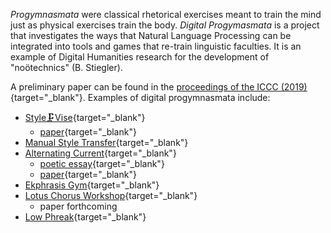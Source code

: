 *Progymnasmata* were classical rhetorical exercises meant to train the mind just as physical exercises train the body. *Digital Progymasmata* is a project that investigates the ways that Natural Language Processing can be integrated into tools and games that re-train linguistic faculties. It is an example of Digital Humanities research for the development of "noötechnics" (B. Stiegler).

A preliminary paper can be found in the [proceedings of the ICCC (2019)](http://computationalcreativity.net/iccc2019/assets/iccc_proceedings_2019.pdf#page=15){target="_blank"}. Examples of digital progymnasmata include:

* [Style🗜Vise](https://github.com/kbooten/stylevise){target="_blank"}
    - [paper](https://www.flusserstudies.net/person/kyle-booten){target="_blank"}
* [Manual Style Transfer](https://github.com/kbooten/manualstyletransfer){target="_blank"}
* [Alternating Current](https://github.com/kbooten/alternatingcurrent){target="_blank"}
    - [poetic essay](https://www.tentacularmag.com/issue-4a/kyle-booten){target="_blank"}
    - [paper](https://stars.library.ucf.edu/elo2020/asynchronous/proceedingspapers/11/){target="_blank"}
* [Ekphrasis Gym](https://github.com/kbooten/ekphrasisgym){target="_blank"}
* [Lotus Chorus Workshop](https://github.com/kbooten/lotuschorusworkshop){target="_blank"}
    - paper forthcoming 
* [Low Phreak](https://github.com/kbooten/lowphreak){target="_blank"}
